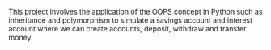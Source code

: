 This project involves the application of the OOPS concept in Python such as inheritance and polymorphism to simulate a savings account and interest account where we can create accounts, deposit, withdraw and transfer money.
